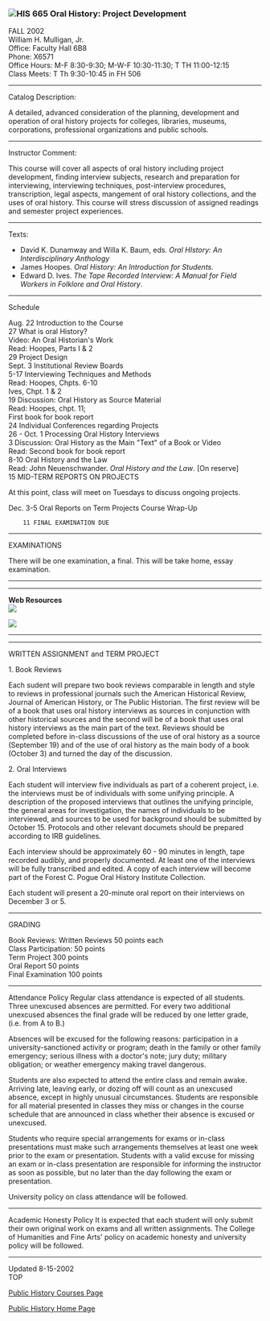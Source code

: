 ###  ![](shld1sm.gif)HIS 665 Oral History: Project Development

FALL 2002  
William H. Mulligan, Jr.  
Office: Faculty Hall 6B8  
Phone: X6571  
Office Hours: M-F 8:30-9:30; M-W-F 10:30-11:30; T TH 11:00-12:15  
Class Meets: T Th 9:30-10:45 in FH 506

* * *

Catalog Description:

A detailed, advanced consideration of the planning, development and operation
of oral history projects for colleges, libraries, museums, corporations,
professional organizations and public schools.

* * *

Instructor Comment:

This course will cover all aspects of oral history including project
development, finding interview subjects, research and preparation for
interviewing, interviewing techniques, post-interview procedures,
transcription, legal aspects, mangement of oral history collections, and the
uses of oral history. This course will stress discussion of assigned readings
and semester project experiences.

* * *

Texts:

  * David K. Dunamway and Willa K. Baum, eds. _Oral HIstory: An Interdisciplinary Anthology_
  * James Hoopes. _Oral History: An Introduction for Students._
  * Edward D. Ives. _The Tape Recorded Interview: A Manual for Field Workers in Folklore and Oral History_.

* * *

Schedule

Aug. 22        Introduction to the Course  
        27        What is oral History?   
                     Video: An Oral Historian's Work   
                     Read: Hoopes, Parts I & 2   
        29        Project Design   
Sept. 3         Institutional Review Boards  
         5-17 Interviewing Techniques and Methods   
                    Read: Hoopes, Chpts. 6-10   
                              Ives, Chpt. 1 & 2   
         19       Discussion: Oral History as Source Material   
                    Read: Hoopes, chpt. 11;   
                              First book for book report   
         24       Individual Conferences regarding Projects   
 26 - Oct. 1 Processing Oral History Interviews  
         3        Discussion: Oral History as the Main "Text" of a Book or Video   
                   Read: Second book for book report   
         8-10   Oral History and the Law   
                    Read: John Neuenschwander. _Oral History and the Law_. [On reserve]   
        15       MID-TERM REPORTS ON PROJECTS   
    
   At this point, class will meet on Tuesdays to discuss ongoing projects.

Dec. 3-5   Oral Reports on Term Projects Course Wrap-Up

        11 FINAL EXAMINATION DUE 

* * *

EXAMINATIONS

There will be one examination, a final. This will be take home, essay
examination.

* * *

* * *

  
**Web Resources**  
[![](oralhistlogo2.jpg)](http://www.baylor.edu/~OHA/Welcome.html)

[![](khs_banner.gif)](http://www.state.ky.us/agencies/khs/outreach/oral_history.htm)

* * *

* * *

WRITTEN ASSIGNMENT and TERM PROJECT

1\. Book Reviews

Each sudent will prepare two book reviews comparable in length and style to
reviews in professional journals such the American Historical Review, Journal
of American History, or The Public Historian. The first review will be of a
book that uses oral history interviews as sources in conjunction with other
historical sources and the second will be of a book that uses oral history
interviews as the main part of the text. Reviews should be completed before
in-class discussions of the use of oral history as a source (September 19) and
of the use of oral history as the main body of a book (October 3) and turned
the day of the discussion.

2\. Oral Interviews

Each student will interview five individuals as part of a coherent project,
i.e. the interviews must be of individuals with some unifying principle. A
description of the proposed interviews that outlines the unifying principle,
the general areas for investigation, the names of individuals to be
interviewed, and sources to be used for background should be submitted by
October 15. Protocols and other relevant documets should be prepared according
to IRB guidelines.

Each interview should be approximately 60 - 90 minutes in length, tape
recorded audibly, and properly documented. At least one of the interviews will
be fully transcribed and edited. A copy of each interview will become part of
the Forest C. Pogue Oral History Institute Collection.

Each student will present a 20-minute oral report on their interviews on
December 3 or 5.

* * *

GRADING

Book Reviews: Written Reviews 50 points each  
Class Participation: 50 points  
Term Project 300 points  
Oral Report 50 points  
Final Examination 100 points

* * *

Attendance Policy Regular class attendance is expected of all students. Three
unexcused absences are permitted. For every two additional unexcused absences
the final grade will be reduced by one letter grade, (i.e. from A to B.)

Absences will be excused for the following reasons: participation in a
university-sanctioned activity or program; death in the family or other family
emergency; serious illness with a doctor's note; jury duty; military
obligation; or weather emergency making travel dangerous.

Students are also expected to attend the entire class and remain awake.
Arriving late, leaving early, or dozing off will count as an unexcused
absence, except in highly unusual circumstances. Students are responsible for
all material presented in classes they miss or changes in the course schedule
that are announced in class whether their absence is excused or unexcused.

Students who require special arrangements for exams or in-class presentations
must make such arrangements themselves at least one week prior to the exam or
presentation. Students with a valid excuse for missing an exam or in-class
presentation are responsible for informing the instructor as soon as possible,
but no later than the day following the exam or presentation.

University policy on class attendance will be followed.  

* * *

Academic Honesty Policy It is expected that each student will only submit
their own original work on exams and all written assignments. The College of
Humanities and Fine Arts' policy on academic honesty and university policy
will be followed.  

* * *

  
Updated 8-15-2002  
TOP

[Public History Courses Page](Program.htm)

[Public History Home Page](Index.htm)

